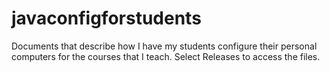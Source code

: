 # javaconfigforstudents
Documents that describe how I have my students configure their personal computers for the courses that I teach. Select  Releases to access the files.
